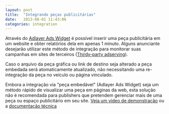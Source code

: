 ```yaml
---
layout: post
title:  "Integrando peças publicitárias"
date:   2013-08-01 11:43:06
categories: integration
---
```


Através do [Adlayer Ads Widget](https://github.com/adlayer/javascript-api/blob/master/docs/widgets/ads.md) é possível inserir uma peça publicitária em um website e obter relatórios dela em apenas 1 minuto. Alguns anunciante desejarão utilizar este método de integração para monitorar suas campanhas em sites de terceiros ([Thirdy-party adserving](http://www.youtube.com/watch?v=zm2NcO2HJpc)).

Caso o arquivo da peça gráfica ou link de destino seja alterado a peça embedada será atomaticamente atualizado, não necessitando uma re-integração da peça no veículo ou página vinculado.

Embora a integração via "peça embedável" (Adlayer Ads Widget) seja um método rápido de visualizar uma peça em páginas da web, esta solução não é recomendada para publishers que pretendem gerenciar mais de uma peça ou espaço publicitário em seu site.
[Veja um vídeo de demonstração](http://www.youtube.com/watch?v=GygCRBOWPtw) ou a [documentação técnica](https://github.com/adlayer/javascript-api/blob/master/docs/widgets/ads.md)